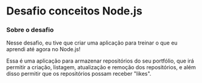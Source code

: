 # Desafio conceitos Node.js


### Sobre o desafio

Nesse desafio, eu tive que criar uma aplicação para treinar o que eu aprendi até agora no Node.js!

Essa é uma aplicação para armazenar repositórios do seu portfólio, que irá permitir a criação, listagem, atualização e remoção dos repositórios, e além disso permitir que os repositórios possam receber "likes".

